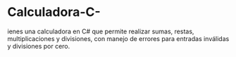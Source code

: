 # Calculadora-C-
ienes una calculadora en C# que permite realizar sumas, restas, multiplicaciones y divisiones, con manejo de errores para entradas inválidas y divisiones por cero.
